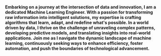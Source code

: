 
**Embarking on a journey at the intersection of data and innovation, I am a dedicated Machine Learning Engineer. With a passion for transforming raw information into intelligent solutions, my expertise is crafting algorithms that learn, adapt, and redefine what's possible. In a world driven by data, I thrive on the challenge of unraveling complex patterns, developing predictive models, and translating insights into real-world applications. Join me as I navigate the dynamic landscape of machine learning, continuously seeking ways to enhance efficiency, foster automation, and push the boundaries of technological advancement.**

<!--
**SinghJagpreet096/singhjagpreet096** is a ✨ _special_ ✨ repository because its `README.md` (this file) appears on your GitHub profile.

Here are some ideas to get you started:

- 🔭 I’m currently working on ...
- 🌱 I’m currently learning ...
- 👯 I’m looking to collaborate on ...
- 🤔 I’m looking for help with ...
- 💬 Ask me about ...
- 📫 How to reach me: ...
- 😄 Pronouns: ...
- ⚡ Fun fact: ...      
-->

